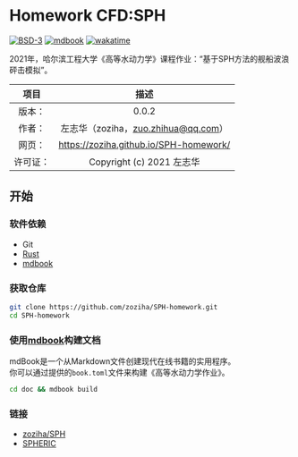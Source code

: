 # Homework CFD:SPH

[![BSD-3](https://img.shields.io/github/license/zoziha/SPH-homework?color=pink)](LICENSE)
[![mdbook](https://github.com/zoziha/SPH-homework/workflows/mdbook/badge.svg)](https://github.com/zoziha/SPH-homework/actions)
[![wakatime](https://wakatime.com/badge/user/ca8e3153-da86-47e8-ba89-1fac0c842c19.svg)](https://wakatime.com/@ca8e3153-da86-47e8-ba89-1fac0c842c19)

2021年，哈尔滨工程大学《高等水动力学》课程作业：“基于SPH方法的舰船波浪砰击模拟”。

| 项目 | 描述 |
| :-: | :-: |
| 版本： | 0.0.2 |
| 作者： | 左志华（zoziha，zuo.zhihua@qq.com） |
| 网页： | https://zoziha.github.io/SPH-homework/ |
| 许可证： | Copyright (c) 2021 左志华 |

## 开始

### 软件依赖

- Git
- [Rust](https://www.rust-lang.org/zh-CN/)
- [mdbook](https://github.com/rust-lang/mdBook)

### 获取仓库

```sh
git clone https://github.com/zoziha/SPH-homework.git
cd SPH-homework
```

### 使用[mdbook](https://github.com/rust-lang/mdBook)构建文档

mdBook是一个从Markdown文件创建现代在线书籍的实用程序。<br>
你可以通过提供的`book.toml`文件来构建《高等水动力学作业》。

```sh
cd doc && mdbook build
```

### 链接

+ [zoziha/SPH](https://github.com/zoziha/SPH)
+ [SPHERIC](https://www.spheric-sph.org/)